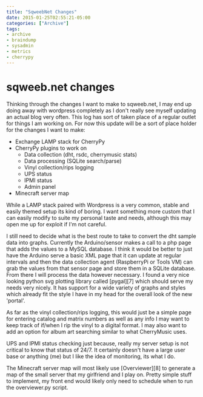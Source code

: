 ```yaml
---
title: "SqweebNet Changes"
date: 2015-01-25T02:55:21-05:00
categories: ["Archive"]
tags:
- archive
- braindump
- sysadmin
- metrics
- cherrypy
---
```


# sqweeb.net changes

Thinking through the changes I want to make to sqweeb.net, I may end up doing
away with wordpress completely as I don't really see myself updating an actual
blog very often. This log has sort of taken place of a regular outlet for
things I am working on. For now this update will be a sort of place holder for
the changes I want to make:

* Exchange LAMP stack for CherryPy
* CherryPy plugins to work on
  * Data collection (dht, rsdc, cherrymusic stats)
  * Data processing (SQLite search/parse)
  * Vinyl collection/rips logging
  * UPS status
  * IPMI status
  * Admin panel
* Minecraft server map

While a LAMP stack paired with Wordpress is a very common, stable and easily
themed setup its kind of boring. I want something more custom that I can easily
modify to suite my personal taste and needs, although this may open me up for
exploit if I'm not careful.

I still need to decide what is the best route to take to convert the dht sample
data into graphs. Currently the Arduino/sensor makes a call to a php page that
adds the values to a MySQL database. I think it would be better to just have
the Arduino serve a basic XML page that it can update at regular intervals and
then the data collection agent (RaspberryPi or Tools VM) can grab the values
from that sensor page and store them in a SQLite database. From there I will
process the data however necessary. I found a very nice looking python svg
plotting library called [pygal][7] which should serve my needs
very nicely. It has support for a wide variety of graphs and styles which
already fit the style I have in my head for the overall look of the new
'portal'.

As far as the vinyl collection/rips logging, this would just be a simple page
for entering catalog and matrix numbers as well as any info I may want to keep
track of if/when I rip the vinyl to a digital format. I may also want to add an
option for album art searching similar to what CherryMusic uses.

UPS and IPMI status checking just because, really my server setup is not
critical to know that status of 24/7. It certainly doesn't have a large user
base or anything (me) but I like the idea of monitoring, its what I do.

The Minecraft server map will most likely use [Overviewer][8] to generate a map
of the small server that my girlfriend and I play on. Pretty simple stuff to
implement, my front end would likely only need to schedule when to run the
overviewer.py script.
